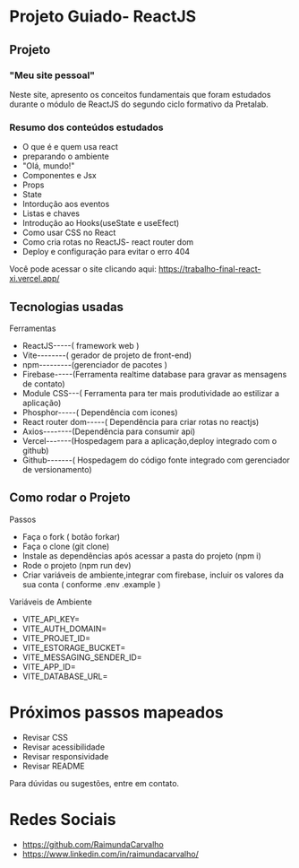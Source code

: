 # Projeto Guiado- ReactJS



## Projeto

### "Meu site pessoal"

Neste site, apresento os conceitos fundamentais que foram estudados durante o módulo de ReactJS do segundo ciclo formativo da Pretalab.

### Resumo dos conteúdos estudados

- O que é e quem usa react
- preparando o ambiente
- "Olá, mundo!"
- Componentes e Jsx
- Props
- State
- Intordução aos eventos
- Listas e chaves
- Introdução ao Hooks(useState e useEfect)
- Como usar CSS no React
- Como cria rotas no ReactJS- react router dom
- Deploy e configuração para evitar o erro 404

Você pode acessar o site clicando aqui: https://trabalho-final-react-xi.vercel.app/





## Tecnologias usadas

Ferramentas                                             
                                              
- ReactJS-----( framework web )
- Vite--------( gerador de projeto de front-end)
- npm---------(gerenciador de pacotes )
- Firebase-----(Ferramenta realtime database para gravar as mensagens de contato)
- Module CSS---( Ferramenta para ter mais produtividade ao estilizar a aplicação)
- Phosphor-----( Dependência com icones) 
- React router dom-----( Dependência para criar rotas no reactjs)
- Axios--------(Dependência para consumir api)
- Vercel-------(Hospedagem para a aplicação,deploy integrado com o github)
- Github-------( Hospedagem do código fonte integrado com gerenciador de versionamento)

## Como rodar o Projeto

Passos                                                            

- Faça o fork ( botão forkar) 
- Faça o clone (git clone)
- Instale as dependências após acessar a pasta do projeto (npm i)
- Rode o projeto (npm run dev)
- Criar variáveis de ambiente,integrar com firebase,
  incluir os valores da sua conta  ( conforme .env .example ) 

Variáveis de Ambiente

- VITE_API_KEY=
- VITE_AUTH_DOMAIN=
- VITE_PROJET_ID=
- VITE_ESTORAGE_BUCKET=
- VITE_MESSAGING_SENDER_ID=
- VITE_APP_ID=
- VITE_DATABASE_URL=

# Próximos passos mapeados

- Revisar CSS
- Revisar acessibilidade
- Revisar responsividade
- Revisar README 

Para dúvidas ou sugestões, entre em contato.

# Redes Sociais

- https://github.com/RaimundaCarvalho
- https://www.linkedin.com/in/raimundacarvalho/






